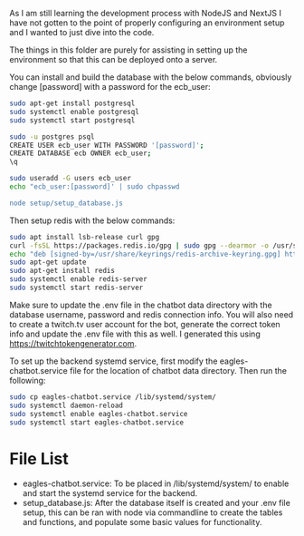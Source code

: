 As I am still learning the development process with NodeJS and NextJS I have not gotten to the point of properly configuring an environment setup and I wanted to just dive into the code. 

The things in this folder are purely for assisting in setting up the environment so that this can be deployed onto a server.

You can install and build the database with the below commands, obviously change [password] with a password for the ecb_user:
```sh
sudo apt-get install postgresql
sudo systemctl enable postgresql
sudo systemctl start postgresql

sudo -u postgres psql
CREATE USER ecb_user WITH PASSWORD '[password]';
CREATE DATABASE ecb OWNER ecb_user;
\q

sudo useradd -G users ecb_user
echo "ecb_user:[password]' | sudo chpasswd

node setup/setup_database.js
```

Then setup redis with the below commands:
```sh
sudo apt install lsb-release curl gpg
curl -fsSL https://packages.redis.io/gpg | sudo gpg --dearmor -o /usr/share/keyrings/redis-archive-keyring.gpg
echo "deb [signed-by=/usr/share/keyrings/redis-archive-keyring.gpg] https://packages.redis.io/deb $(lsb_release -cs) main" | sudo tee /etc/apt/sources.list.d/redis.list
sudo apt-get update
sudo apt-get install redis
sudo systemctl enable redis-server
sudo systemctl start redis-server
```

Make sure to update the .env file in the chatbot data directory with the database username, password and redis connection info. You will also need to create a twitch.tv user account for the bot, generate the correct token info and update the .env file with this as well. I generated this using https://twitchtokengenerator.com.

To set up the backend systemd service, first modify the eagles-chatbot.service file for the location of chatbot data directory.
Then run the following:
```sh
sudo cp eagles-chatbot.service /lib/systemd/system/
sudo systemctl daemon-reload
sudo systemctl enable eagles-chatbot.service
sudo systemctl start eagles-chatbot.service
```

# File List
- eagles-chatbot.service: To be placed in /lib/systemd/system/ to enable and start the systemd service for the backend.
- setup_database.js: After the database itself is created and your .env file setup, this can be ran with node via commandline to create the tables and functions, and populate some basic values for functionality.

